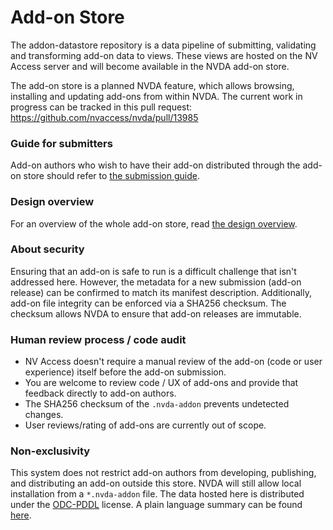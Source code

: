 # Add-on Store

The addon-datastore repository is a data pipeline of submitting, validating and transforming add-on data to views.
These views are hosted on the NV Access server and will become available in the NVDA add-on store.

The add-on store is a planned NVDA feature, which allows browsing, installing and updating add-ons from within NVDA.
The current work in progress can be tracked in this pull request: https://github.com/nvaccess/nvda/pull/13985

### Guide for submitters
Add-on authors who wish to have their add-on distributed through the add-on store should refer to [the submission guide](./docs/submitters/submissionGuide.md).

### Design overview
For an overview of the whole add-on store, read [the design overview](./docs/design/designOverview.md).

### About security 
Ensuring that an add-on is safe to run is a difficult challenge that isn't addressed here.
However, the metadata for a new submission (add-on release) can be confirmed to match its manifest
description.
Additionally, add-on file integrity can be enforced via a SHA256 checksum.
The checksum allows NVDA to ensure that add-on releases are immutable.

### Human review process / code audit
- NV Access doesn't require a manual review of the add-on (code or user experience) itself before the add-on submission.
- You are welcome to review code / UX of add-ons and provide that feedback directly to add-on authors.
- The SHA256 checksum of the `.nvda-addon` prevents undetected changes.
- User reviews/rating of add-ons are currently out of scope.

### Non-exclusivity
This system does not restrict add-on authors from developing, publishing, and distributing an add-on outside this store.
NVDA will still allow local installation from a `*.nvda-addon` file.
The data hosted here is distributed under the [ODC-PDDL](https://opendatacommons.org/licenses/pddl/1-0/) license.
A plain language summary can be found [here](https://opendatacommons.org/licenses/pddl/summary/).
